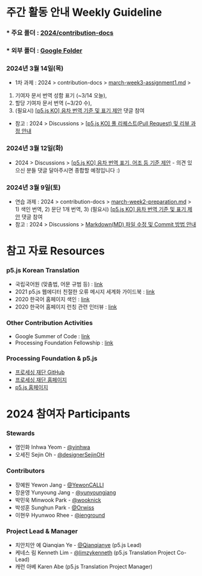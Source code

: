 # 주간 활동 안내 Weekly Guideline

### * 주요 폴더 : [2024/contribution-docs](https://github.com/p5-js-KO-Translation/2024/tree/main/contribution-docs)
### * 외부 폴더 : [Google Folder](https://drive.google.com/drive/folders/1xE5fFNGicSoY9rTTN3XBf7-fhEhu43Gi?usp=drive_link)

### 2024년 3월 14일(목)
* 1차 과제 : 2024 > contribution-docs > [march-week3-assignment1.md](https://github.com/p5-js-KO-Translation/2024/blob/main/contribution-docs/march-week3-assignment1.md) >
1) 기여자 문서 번역 성함 표기 (~3/14 오늘),
2) 할당 기여자 문서 번역 (~3/20 수),
3) (필요시) [[p5.js KO] 음차 번역 기준 및 표기 제안](https://github.com/p5-js-KO-Translation/2024/discussions/6) 댓글 참여
* 참고 : 2024 > Discussions > [[p5.js KO] 풀 리퀘스트(Pull Request) 및 리뷰 과정 안내](https://github.com/p5-js-KO-Translation/2024/discussions/7)


### 2024년 3월 12일(화)
* 2024 > Discussions > [[p5.js KO] 음차 번역 표기, 어조 등 기준 제안](https://github.com/p5-js-KO-Translation/2024/discussions/6) - 의견 있으신 분들 댓글 달아주시면 종합할 예정입니다 :)

### 2024년 3월 9일(토)
* 연습 과제 : 2024 > contribution-docs > [march-week2-preparation.md](https://github.com/p5-js-KO-Translation/2024/blob/main/contribution-docs/march-week2-preparation.md) > 1) 색인 번역, 2) 문단 1개 번역, 3) (필요시) [[p5.js KO] 음차 번역 기준 및 표기 제안](https://github.com/p5-js-KO-Translation/2024/discussions/6) 댓글 참여
* 참고 : 2024 > Discussions > [Markdown(MD) 파일 수정 및 Commit 방법 안내](https://github.com/p5-js-KO-Translation/2024/discussions/)

# 참고 자료 Resources

### p5.js Korean Translation
- 국립국어원 (맞춤법, 어문 규범 등) : [link](https://www.korean.go.kr/)
- 2021 p5.js 웹에디터 친절한 오류 메시지 세계화 가이드북 : [link](https://almchung.github.io/p5-fes-i18n-book/)  
- 2020 한국어 홈페이지 색인 : [link](https://docs.google.com/spreadsheets/d/1tgIgyF5YVCoPQlYlZcm0ds1urLQGTQiC/edit#gid=571278049)
- 2020 한국어 홈페이지 런칭 관련 인터뷰 : [link](https://medium.com/processing-foundation/p5-js-ko%EB%A5%BC-%EB%9F%B0%EC%B9%AD%ED%95%A9%EB%8B%88%EB%8B%A4-2f0affd2ff13)


### Other Contribution Activities
- Google Summer of Code : [link](https://processingfoundation.org/advocacy/google-summer-of-code)
- Processing Foundation Fellowship : [link](https://processingfoundation.org/fellowships)


### Processing Foundation & p5.js
- [프로세싱 재단 GitHub](https://github.com/processing)
- [프로세싱 재단 홈페이지](https://processingfoundation.org/)
- [p5.js 홈페이지](https://p5js.org/ko/)


# 2024 참여자 Participants
### Stewards
- 염인화 Inhwa Yeom - [@yinhwa](https://github.com/yinhwa)
- 오세진 Sejin Oh - [@designerSejinOH](https://github.com/designerSejinOH)

### Contributors
- 장예원 Yewon Jang - [@YewonCALLI](https://github.com/YewonCALLI)
- 장윤영 Yunyoung Jang - [@yunyoungjang](https://github.com/yunyoungJang)
- 박민욱 Minwook Park - [@wooknick](https://github.com/wooknick)
- 박성훈 Sunghun Park - [@Orwiss](https://github.com/Orwiss)
- 이현우 Hyunwoo Rhee - [@ienground](https://github.com/ienground)

### Project Lead & Manager
- 치안치안 예 Qianqian Ye - [@Qianqianye](https://github.com/Qianqianye) (p5.js Lead)
- 케네스 림 Kenneth Lim - [@limzykenneth](https://github.com/limzykenneth) (p5.js Translation Project Co-Lead)
- 캐런 아베 Karen Abe (p5.js Translation Project Manager)
